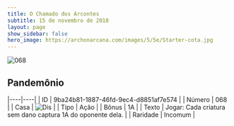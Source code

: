 ```yaml
---
title: O Chamado dos Arcontes
subtitle: 15 de novembro de 2018
layout: page
show_sidebar: false
hero_image: https://archonarcana.com/images/5/5e/Starter-cota.jpg
---
```


![068](https://cdn.keyforgegame.com/media/card_front/pt/341_068_52H2XVR2J45G_pt.png)

## Pandemônio

|----|----|
| ID | 9ba24b81-1887-46fd-9ec4-d8851af7e574 |
| Número | 068 |
| Casa | ![Dis](https://archonarcana.com/images/thumb/e/e8/Dis.png/22px-Dis.png "Dis") |
| Tipo | Ação |
| Bônus | 1A |
| Texto | Jogar: Cada criatura sem dano captura 1A do oponente dela. |
| Raridade | Incomum |
